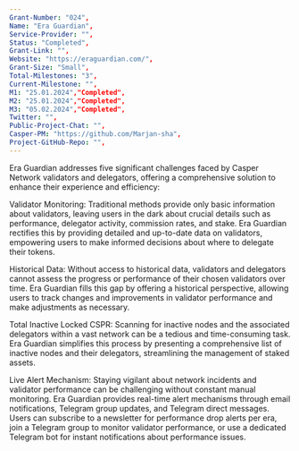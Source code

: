 ```yaml
---
Grant-Number: "024",
Name: "Era Guardian",
Service-Provider: "",
Status: "Completed",
Grant-Link: "",
Website: "https://eraguardian.com/",
Grant-Size: "Small",
Total-Milestones: "3",
Current-Milestone: "",
M1: "25.01.2024","Completed",
M2: "25.01.2024","Completed",
M3: "05.02.2024","Completed",
Twitter: "",
Public-Project-Chat: "",
Casper-PM: "https://github.com/Marjan-sha",
Project-GitHub-Repo: "",
---
```

<!--lang:en--> 
Era Guardian addresses five significant challenges faced by Casper Network validators and delegators, offering a comprehensive solution to enhance their experience and efficiency:

Validator Monitoring: Traditional methods provide only basic information about validators, leaving users in the dark about crucial details such as performance, delegator activity, commission rates, and stake. Era Guardian rectifies this by providing detailed and up-to-date data on validators, empowering users to make informed decisions about where to delegate their tokens.

Historical Data: Without access to historical data, validators and delegators cannot assess the progress or performance of their chosen validators over time. Era Guardian fills this gap by offering a historical perspective, allowing users to track changes and improvements in validator performance and make adjustments as necessary.

Total Inactive Locked CSPR: Scanning for inactive nodes and the associated delegators within a vast network can be a tedious and time-consuming task. Era Guardian simplifies this process by presenting a comprehensive list of inactive nodes and their delegators, streamlining the management of staked assets.

Live Alert Mechanism: Staying vigilant about network incidents and validator performance can be challenging without constant manual monitoring. Era Guardian provides real-time alert mechanisms through email notifications, Telegram group updates, and Telegram direct messages. Users can subscribe to a newsletter for performance drop alerts per era, join a Telegram group to monitor validator performance, or use a dedicated Telegram bot for instant notifications about performance issues.



<!--lang:es--] 
Era Guardian aborda cinco importantes retos a los que se enfrentan los validadores y delegados de la Red Casper, ofreciendo una solución integral para mejorar su experiencia y eficacia:

Supervisión de validadores: Los métodos tradicionales sólo proporcionan información básica sobre los validadores, dejando a los usuarios en la oscuridad sobre detalles cruciales como el rendimiento, la actividad de los delegados, las tasas de comisión y la participación. Era Guardian rectifica esto proporcionando datos detallados y actualizados sobre los validadores, permitiendo a los usuarios tomar decisiones informadas sobre dónde delegar sus tokens.

Datos históricos: Sin acceso a datos históricos, los validadores y delegadores no pueden evaluar el progreso o el rendimiento de sus validadores elegidos a lo largo del tiempo. Era Guardian llena este vacío ofreciendo una perspectiva histórica, permitiendo a los usuarios seguir los cambios y mejoras en el rendimiento del validador y hacer los ajustes necesarios.

CSPR Total Inactivo Bloqueado: La búsqueda de nodos inactivos y los delegadores asociados dentro de una vasta red puede ser una tarea tediosa y que consume mucho tiempo. Era Guardian simplifica este proceso presentando una lista completa de nodos inactivos y sus delegadores, agilizando la gestión de los activos estacados.

Mecanismo de Alerta en Vivo: Mantenerse vigilante sobre los incidentes de la red y el rendimiento de los validadores puede ser un reto sin un monitoreo manual constante. Era Guardian proporciona mecanismos de alerta en tiempo real a través de notificaciones por correo electrónico, actualizaciones de grupo de Telegram y mensajes directos de Telegram. Los usuarios pueden suscribirse a un boletín para recibir alertas de caídas de rendimiento por era, unirse a un grupo de Telegram para monitorizar el rendimiento del validador o utilizar un bot de Telegram dedicado para recibir notificaciones instantáneas sobre problemas de rendimiento.


<!--lang:de--] 
Era Guardian adressiert fünf wichtige Herausforderungen, mit denen die Validierer und Delegatoren des Casper-Netzwerks konfrontiert sind, und bietet eine umfassende Lösung zur Verbesserung ihrer Erfahrung und Effizienz:

Validator-Überwachung: Herkömmliche Methoden liefern nur grundlegende Informationen über die Prüfer und lassen die Benutzer im Unklaren über wichtige Details wie Leistung, Aktivität der Prüfer, Provisionssätze und Einsatz. Era Guardian schafft hier Abhilfe, indem es detaillierte und aktuelle Daten über die Validatoren bereitstellt, die es den Nutzern ermöglichen, fundierte Entscheidungen darüber zu treffen, an wen sie ihre Token delegieren sollen.

Historische Daten: Ohne Zugang zu historischen Daten können Validatoren und Delegatoren den Fortschritt oder die Leistung der von ihnen gewählten Validatoren im Laufe der Zeit nicht beurteilen. Era Guardian füllt diese Lücke, indem es eine historische Perspektive bietet, die es den Nutzern ermöglicht, Veränderungen und Verbesserungen in der Leistung der Validierer zu verfolgen und bei Bedarf Anpassungen vorzunehmen.

Inaktive gesperrte CSPR insgesamt: Die Suche nach inaktiven Knoten und den zugehörigen Delegatoren in einem großen Netzwerk kann eine mühsame und zeitraubende Aufgabe sein. Era Guardian vereinfacht diesen Prozess, indem es eine umfassende Liste inaktiver Knoten und ihrer Beauftragten anzeigt und so die Verwaltung der abgesicherten Vermögenswerte vereinfacht.

Live-Alarm-Mechanismus: Ohne ständige manuelle Überwachung kann es schwierig sein, Vorfälle im Netzwerk und die Leistung der Prüfer im Auge zu behalten. Era Guardian bietet Echtzeit-Warnmechanismen über E-Mail-Benachrichtigungen, Telegram-Gruppen-Updates und Telegram-Direktnachrichten. Benutzer können einen Newsletter für Leistungsabfallwarnungen pro Ära abonnieren, einer Telegram-Gruppe beitreten, um die Leistung des Validators zu überwachen, oder einen speziellen Telegram-Bot für sofortige Benachrichtigungen über Leistungsprobleme verwenden.

<!--lang:fr--] 
Era Guardian relève cinq défis majeurs auxquels sont confrontés les validateurs et les délégateurs du réseau Casper, en offrant une solution complète pour améliorer leur expérience et leur efficacité :

Surveillance des validateurs : Les méthodes traditionnelles ne fournissent que des informations de base sur les validateurs, laissant les utilisateurs dans l'ignorance de détails cruciaux tels que les performances, l'activité des délégués, les taux de commission et les enjeux. Era Guardian rectifie cela en fournissant des données détaillées et à jour sur les validateurs, permettant aux utilisateurs de prendre des décisions éclairées sur l'endroit où déléguer leurs jetons.

Données historiques : Sans accès aux données historiques, les validateurs et les délégués ne peuvent pas évaluer les progrès ou les performances des validateurs qu'ils ont choisis au fil du temps. Era Guardian comble cette lacune en offrant une perspective historique, permettant aux utilisateurs de suivre les changements et les améliorations dans la performance des validateurs et de faire les ajustements nécessaires.

Total Inactive Locked CSPR : La recherche de nœuds inactifs et de délégués associés au sein d'un vaste réseau peut s'avérer une tâche fastidieuse et chronophage. Era Guardian simplifie ce processus en présentant une liste complète des nœuds inactifs et de leurs délégataires, ce qui rationalise la gestion des actifs jalonnés.

Mécanisme d'alerte en direct : Rester vigilant sur les incidents du réseau et les performances des validateurs peut s'avérer difficile sans une surveillance manuelle constante. Era Guardian fournit des mécanismes d'alerte en temps réel par le biais de notifications par e-mail, de mises à jour de groupes Telegram et de messages directs Telegram. Les utilisateurs peuvent s'abonner à une newsletter pour les alertes de baisse de performance par ère, rejoindre un groupe Telegram pour surveiller la performance des validateurs, ou utiliser un bot Telegram dédié pour des notifications instantanées sur les problèmes de performance.

<!--lang:pl--] 
Era Guardian odpowiada na pięć istotnych wyzwań stojących przed walidatorami i delegatami Casper Network, oferując kompleksowe rozwiązanie zwiększające ich doświadczenie i wydajność:

Monitorowanie walidatorów: Tradycyjne metody dostarczają tylko podstawowych informacji o walidatorach, pozostawiając użytkowników w niepewności co do kluczowych szczegółów, takich jak wydajność, aktywność delegatów, stawki prowizji i stawki. Era Guardian naprawia to, dostarczając szczegółowych i aktualnych danych na temat walidatorów, umożliwiając użytkownikom podejmowanie świadomych decyzji o tym, gdzie delegować swoje tokeny.

Dane historyczne: Bez dostępu do danych historycznych walidatorzy i delegaci nie mogą ocenić postępów lub wydajności wybranych przez siebie walidatorów w czasie. Era Guardian wypełnia tę lukę, oferując perspektywę historyczną, umożliwiając użytkownikom śledzenie zmian i ulepszeń w wydajności walidatora oraz dokonywanie niezbędnych korekt.

Całkowity nieaktywny zablokowany CSPR: Skanowanie w poszukiwaniu nieaktywnych węzłów i powiązanych z nimi delegatów w rozległej sieci może być żmudnym i czasochłonnym zadaniem. Era Guardian upraszcza ten proces, prezentując kompleksową listę nieaktywnych węzłów i ich delegatów, usprawniając zarządzanie stakowanymi aktywami.

Mechanizm alertów na żywo: Zachowanie czujności w zakresie incydentów sieciowych i wydajności walidatora może być trudne bez ciągłego ręcznego monitorowania. Era Guardian zapewnia mechanizmy alertów w czasie rzeczywistym za pośrednictwem powiadomień e-mail, aktualizacji grupy Telegram i bezpośrednich wiadomości Telegram. Użytkownicy mogą subskrybować biuletyn z alertami o spadku wydajności dla każdej ery, dołączyć do grupy Telegram, aby monitorować wydajność walidatora, lub użyć dedykowanego bota Telegram do natychmiastowych powiadomień o problemach z wydajnością.

<!--lang:uk--] 
Era Guardian вирішує п'ять основних проблем, з якими стикаються валідатори та делегати Casper Network, пропонуючи комплексне рішення для підвищення їхнього досвіду та ефективності:

Моніторинг валідаторів: Традиційні методи надають лише базову інформацію про валідаторів, залишаючи користувачів в невіданні щодо таких важливих деталей, як продуктивність, активність делегатів, ставки комісійних та частка участі. Era Guardian виправляє цю ситуацію, надаючи детальну та актуальну інформацію про валідаторів, що дозволяє користувачам приймати обґрунтовані рішення про те, куди делегувати свої токени.

Історичні дані: Без доступу до історичних даних валідатори та делегати не можуть оцінити прогрес або продуктивність обраних ними валідаторів з плином часу. Era Guardian заповнює цю прогалину, пропонуючи історичну перспективу, що дозволяє користувачам відстежувати зміни і поліпшення в роботі валідаторів і вносити необхідні корективи.

Total Inactive Locked CSPR: Сканування неактивних вузлів і пов'язаних з ними делегатів у великій мережі може бути нудним і трудомістким завданням. Era Guardian спрощує цей процес, надаючи вичерпний список неактивних вузлів та їхніх делегатів, спрощуючи управління активами.

Механізм оповіщення в реальному часі: Залишатися пильними щодо мережевих інцидентів і продуктивності валідаторів може бути складно без постійного ручного моніторингу. Era Guardian надає механізми оповіщення в режимі реального часу за допомогою сповіщень на електронну пошту, оновлень в групах Telegram і прямих повідомлень в Telegram. Користувачі можуть підписатися на розсилку, щоб отримувати сповіщення про падіння продуктивності за еру, приєднатися до групи в Telegram для моніторингу продуктивності валідатора або використовувати спеціальний Telegram-бот для миттєвих сповіщень про проблеми з продуктивністю.

[!--lang:*-->  
